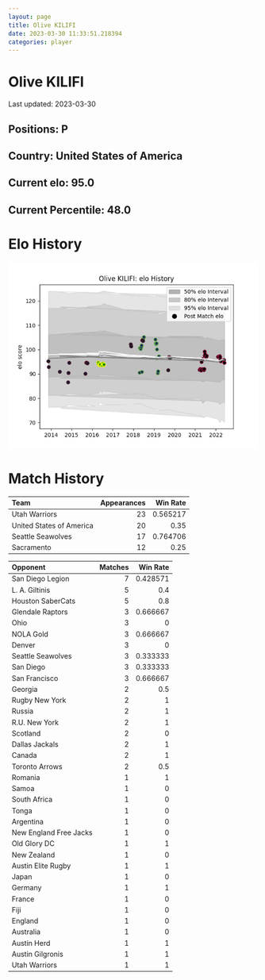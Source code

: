 ```yaml
---  
layout: page  
title: Olive KILIFI  
date: 2023-03-30 11:33:51.218394  
categories: player  
---
```

# Olive KILIFI


Last updated: 2023-03-30
## Positions: P

## Country: United States of America

## Current elo: 95.0

## Current Percentile: 48.0

# Elo History


![elo history](history_OliveKILIFI.png)
# Match History


| Team                     |   Appearances |   Win Rate |
|:-------------------------|--------------:|-----------:|
| Utah Warriors            |            23 |   0.565217 |
| United States of America |            20 |   0.35     |
| Seattle Seawolves        |            17 |   0.764706 |
| Sacramento               |            12 |   0.25     |

| Opponent               |   Matches |   Win Rate |
|:-----------------------|----------:|-----------:|
| San Diego Legion       |         7 |   0.428571 |
| L. A. Giltinis         |         5 |   0.4      |
| Houston SaberCats      |         5 |   0.8      |
| Glendale Raptors       |         3 |   0.666667 |
| Ohio                   |         3 |   0        |
| NOLA Gold              |         3 |   0.666667 |
| Denver                 |         3 |   0        |
| Seattle Seawolves      |         3 |   0.333333 |
| San Diego              |         3 |   0.333333 |
| San Francisco          |         3 |   0.666667 |
| Georgia                |         2 |   0.5      |
| Rugby New York         |         2 |   1        |
| Russia                 |         2 |   1        |
| R.U. New York          |         2 |   1        |
| Scotland               |         2 |   0        |
| Dallas Jackals         |         2 |   1        |
| Canada                 |         2 |   1        |
| Toronto Arrows         |         2 |   0.5      |
| Romania                |         1 |   1        |
| Samoa                  |         1 |   0        |
| South Africa           |         1 |   0        |
| Tonga                  |         1 |   0        |
| Argentina              |         1 |   0        |
| New England Free Jacks |         1 |   0        |
| Old Glory DC           |         1 |   1        |
| New Zealand            |         1 |   0        |
| Austin Elite Rugby     |         1 |   1        |
| Japan                  |         1 |   0        |
| Germany                |         1 |   1        |
| France                 |         1 |   0        |
| Fiji                   |         1 |   0        |
| England                |         1 |   0        |
| Australia              |         1 |   0        |
| Austin Herd            |         1 |   1        |
| Austin Gilgronis       |         1 |   1        |
| Utah Warriors          |         1 |   1        |